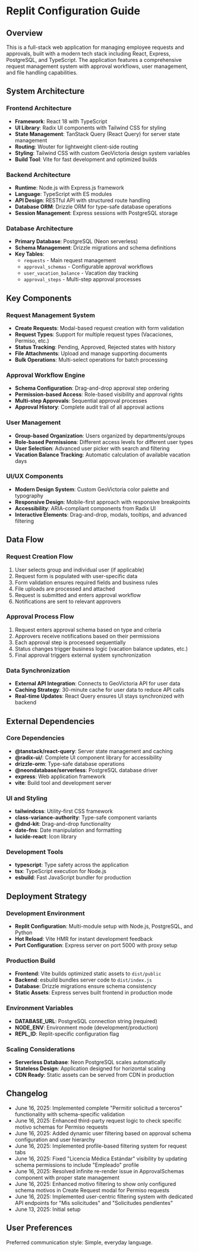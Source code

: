 # Replit Configuration Guide

## Overview

This is a full-stack web application for managing employee requests and approvals, built with a modern tech stack including React, Express, PostgreSQL, and TypeScript. The application features a comprehensive request management system with approval workflows, user management, and file handling capabilities.

## System Architecture

### Frontend Architecture
- **Framework**: React 18 with TypeScript
- **UI Library**: Radix UI components with Tailwind CSS for styling
- **State Management**: TanStack Query (React Query) for server state management
- **Routing**: Wouter for lightweight client-side routing
- **Styling**: Tailwind CSS with custom GeoVictoria design system variables
- **Build Tool**: Vite for fast development and optimized builds

### Backend Architecture
- **Runtime**: Node.js with Express.js framework
- **Language**: TypeScript with ES modules
- **API Design**: RESTful API with structured route handling
- **Database ORM**: Drizzle ORM for type-safe database operations
- **Session Management**: Express sessions with PostgreSQL storage

### Database Architecture
- **Primary Database**: PostgreSQL (Neon serverless)
- **Schema Management**: Drizzle migrations and schema definitions
- **Key Tables**: 
  - `requests` - Main request management
  - `approval_schemas` - Configurable approval workflows
  - `user_vacation_balance` - Vacation day tracking
  - `approval_steps` - Multi-step approval processes

## Key Components

### Request Management System
- **Create Requests**: Modal-based request creation with form validation
- **Request Types**: Support for multiple request types (Vacaciones, Permiso, etc.)
- **Status Tracking**: Pending, Approved, Rejected states with history
- **File Attachments**: Upload and manage supporting documents
- **Bulk Operations**: Multi-select operations for batch processing

### Approval Workflow Engine
- **Schema Configuration**: Drag-and-drop approval step ordering
- **Permission-based Access**: Role-based visibility and approval rights
- **Multi-step Approvals**: Sequential approval processes
- **Approval History**: Complete audit trail of all approval actions

### User Management
- **Group-based Organization**: Users organized by departments/groups
- **Role-based Permissions**: Different access levels for different user types
- **User Selection**: Advanced user picker with search and filtering
- **Vacation Balance Tracking**: Automatic calculation of available vacation days

### UI/UX Components
- **Modern Design System**: Custom GeoVictoria color palette and typography
- **Responsive Design**: Mobile-first approach with responsive breakpoints
- **Accessibility**: ARIA-compliant components from Radix UI
- **Interactive Elements**: Drag-and-drop, modals, tooltips, and advanced filtering

## Data Flow

### Request Creation Flow
1. User selects group and individual user (if applicable)
2. Request form is populated with user-specific data
3. Form validation ensures required fields and business rules
4. File uploads are processed and attached
5. Request is submitted and enters approval workflow
6. Notifications are sent to relevant approvers

### Approval Process Flow
1. Request enters approval schema based on type and criteria
2. Approvers receive notifications based on their permissions
3. Each approval step is processed sequentially
4. Status changes trigger business logic (vacation balance updates, etc.)
5. Final approval triggers external system synchronization

### Data Synchronization
- **External API Integration**: Connects to GeoVictoria API for user data
- **Caching Strategy**: 30-minute cache for user data to reduce API calls
- **Real-time Updates**: React Query ensures UI stays synchronized with backend

## External Dependencies

### Core Dependencies
- **@tanstack/react-query**: Server state management and caching
- **@radix-ui/**: Complete UI component library for accessibility
- **drizzle-orm**: Type-safe database operations
- **@neondatabase/serverless**: PostgreSQL database driver
- **express**: Web application framework
- **vite**: Build tool and development server

### UI and Styling
- **tailwindcss**: Utility-first CSS framework
- **class-variance-authority**: Type-safe component variants
- **@dnd-kit**: Drag-and-drop functionality
- **date-fns**: Date manipulation and formatting
- **lucide-react**: Icon library

### Development Tools
- **typescript**: Type safety across the application
- **tsx**: TypeScript execution for Node.js
- **esbuild**: Fast JavaScript bundler for production

## Deployment Strategy

### Development Environment
- **Replit Configuration**: Multi-module setup with Node.js, PostgreSQL, and Python
- **Hot Reload**: Vite HMR for instant development feedback
- **Port Configuration**: Express server on port 5000 with proxy setup

### Production Build
- **Frontend**: Vite builds optimized static assets to `dist/public`
- **Backend**: esbuild bundles server code to `dist/index.js`
- **Database**: Drizzle migrations ensure schema consistency
- **Static Assets**: Express serves built frontend in production mode

### Environment Variables
- **DATABASE_URL**: PostgreSQL connection string (required)
- **NODE_ENV**: Environment mode (development/production)
- **REPL_ID**: Replit-specific configuration flag

### Scaling Considerations
- **Serverless Database**: Neon PostgreSQL scales automatically
- **Stateless Design**: Application designed for horizontal scaling
- **CDN Ready**: Static assets can be served from CDN in production

## Changelog
- June 16, 2025: Implemented complete "Permitir solicitud a terceros" functionality with schema-specific validation
- June 16, 2025: Enhanced third-party request logic to check specific motivo schemas for Permiso requests
- June 16, 2025: Added dynamic user filtering based on approval schema configuration and user hierarchy
- June 16, 2025: Implemented profile-based filtering system for request tabs
- June 16, 2025: Fixed "Licencia Médica Estándar" visibility by updating schema permissions to include "Empleado" profile
- June 16, 2025: Resolved infinite re-render issue in ApprovalSchemas component with proper state management
- June 16, 2025: Enhanced motivo filtering to show only configured schema motivos in Create Request modal for Permiso requests
- June 16, 2025: Implemented user-centric filtering system with dedicated API endpoints for "Mis solicitudes" and "Solicitudes pendientes"
- June 13, 2025: Initial setup

## User Preferences

Preferred communication style: Simple, everyday language.